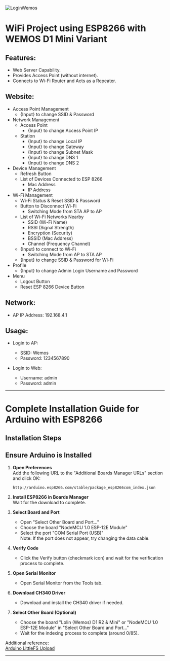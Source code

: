 ![LoginWemos](https://github.com/DurableUndead/wemos-d1-mini/assets/92308206/b5958a5b-e61a-466c-a88c-8abbd487705f)

# WiFi Project using ESP8266 with WEMOS D1 Mini Variant

## Features:
- Web Server Capability.
- Provides Access Point (without internet).
- Connects to Wi-Fi Router and Acts as a Repeater.

## Website:
- Access Point Management
  - {Input} to change SSID & Password
- Network Management
  - Access Point
    - {Input} to change Access Point IP
  - Station
    - {Input} to change Local IP
    - {Input} to change Gateway
    - {Input} to change Subnet Mask
    - {Input} to change DNS 1
    - {Input} to change DNS 2
- Device Management
  - Refresh Button
  - List of Devices Connected to ESP 8266
    - Mac Address
    - IP Address
- Wi-Fi Management
  - Wi-Fi Status & Reset SSID & Password
  - Button to Disconnect Wi-Fi
    - Switching Mode from STA AP to AP
  - List of Wi-Fi Networks Nearby
    - SSID (Wi-Fi Name)
    - RSSI (Signal Strength)
    - Encryption (Security)
    - BSSID (Mac Address)
    - Channel (Frequency Channel)
  - {Input} to connect to Wi-Fi
    - Switching Mode from AP to STA AP
  - {Input} to change SSID & Password for Wi-Fi
- Profile
  - {Input} to change Admin Login Username and Password
- Menu
  - Logout Button
  - Reset ESP 8266 Device Button

## Network:
- AP IP Address: 192.168.4.1

## Usage:
- Login to AP:
  - SSID: Wemos
  - Password: 1234567890

- Login to Web:
  - Username: admin
  - Password: admin


---

# Complete Installation Guide for Arduino with ESP8266

## Installation Steps

## Ensure Arduino is Installed

1. **Open Preferences**  
   Add the following URL to the "Additional Boards Manager URLs" section and click OK:
   ```
   http://arduino.esp8266.com/stable/package_esp8266com_index.json
   ```

2. **Install ESP8266 in Boards Manager**  
   Wait for the download to complete.

3. **Select Board and Port**  
   - Open "Select Other Board and Port..."
   - Choose the board "NodeMCU 1.0 ESP-12E Module"
   - Select the port "COM Serial Port (USB)"  
     Note: If the port does not appear, try changing the data cable.

4. **Verify Code**  
   - Click the Verify button (checkmark icon) and wait for the verification process to complete.

5. **Open Serial Monitor**  
   - Open Serial Monitor from the Tools tab.

6. **Download CH340 Driver**  
   - Download and install the CH340 driver if needed.

7. **Select Other Board (Optional)**  
   - Choose the board "Lolin (Wemos) D1 R2 & Mini" or "NodeMCU 1.0 ESP-12E Module" in "Select Other Board and Port..."
   - Wait for the indexing process to complete (around 0/85).

Additional reference:  
[Arduino LittleFS Upload](https://github.com/earlephilhower/arduino-littlefs-upload)

---
